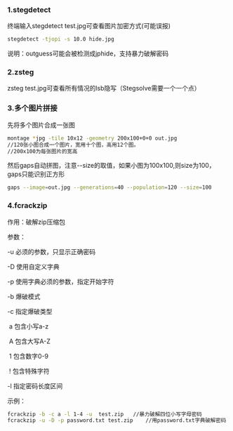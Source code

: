 ### 1.stegdetect

终端输入stegdetect test.jpg可查看图片加密方式(可能误报)

```bash
stegdetect -tjopi -s 10.0 hide.jpg
```

说明：outguess可能会被检测成jphide，支持暴力破解密码

### 2.zsteg

zsteg test.jpg可查看所有情况的lsb隐写（Stegsolve需要一个一个点）

### 3.多个图片拼接

先将多个图片合成一张图

```bash
montage *jpg -tile 10x12 -geometry 200x100+0+0 out.jpg  
//120张小图合成一个图片，宽用十个图，高用12个图。
//200x100为每张图片的宽高
```

然后gaps自动拼图，注意--size的取值，如果小图为100x100,则size为100，gaps只能识别正方形

```bash
gaps --image=out.jpg --generations=40 --population=120 --size=100
```

### 4.fcrackzip

作用：破解zip压缩包

参数：

-u		必须的参数，只显示正确密码

-D       使用自定义字典

-p		使用字典必须的参数，指定开始字符

-b		爆破模式

-c		指定爆破类型

​	a   	包含小写a-z

​	A       包含大写A-Z       

​	1       包含数字0-9

​	!  	  包含特殊字符

-l		指定密码长度区间

示例：

```bash
fcrackzip -b -c a -l 1-4 -u  test.zip	//暴力破解四位小写字母密码
fcrackzip -u -D -p password.txt test.zip	//用password.txt字典破解密码
```

​	